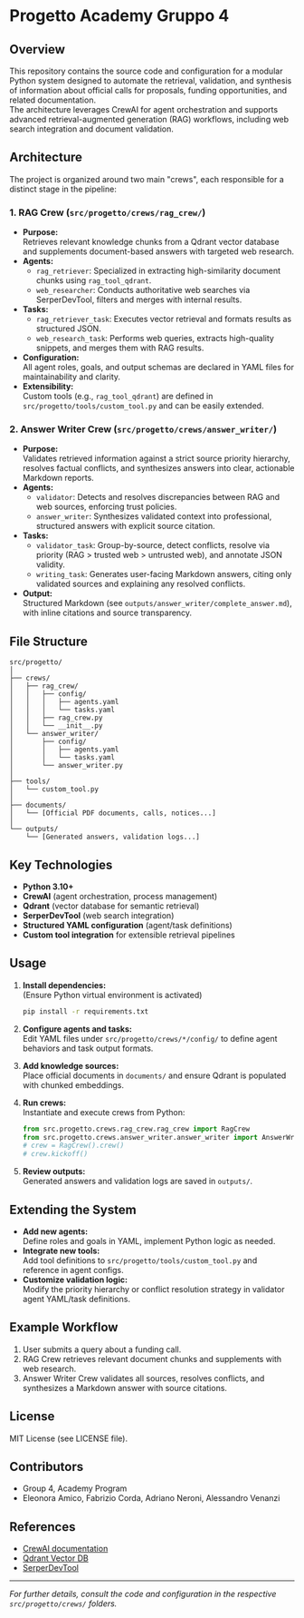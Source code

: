 # Progetto Academy Gruppo 4

## Overview

This repository contains the source code and configuration for a modular Python system designed to automate the retrieval, validation, and synthesis of information about official calls for proposals, funding opportunities, and related documentation.  
The architecture leverages CrewAI for agent orchestration and supports advanced retrieval-augmented generation (RAG) workflows, including web search integration and document validation.

## Architecture

The project is organized around two main "crews", each responsible for a distinct stage in the pipeline:

### 1. RAG Crew (`src/progetto/crews/rag_crew/`)

- **Purpose:**  
  Retrieves relevant knowledge chunks from a Qdrant vector database and supplements document-based answers with targeted web research.
- **Agents:**  
  - `rag_retriever`: Specialized in extracting high-similarity document chunks using `rag_tool_qdrant`.
  - `web_researcher`: Conducts authoritative web searches via SerperDevTool, filters and merges with internal results.
- **Tasks:**  
  - `rag_retriever_task`: Executes vector retrieval and formats results as structured JSON.
  - `web_research_task`: Performs web queries, extracts high-quality snippets, and merges them with RAG results.
- **Configuration:**  
  All agent roles, goals, and output schemas are declared in YAML files for maintainability and clarity.
- **Extensibility:**  
  Custom tools (e.g., `rag_tool_qdrant`) are defined in `src/progetto/tools/custom_tool.py` and can be easily extended.

### 2. Answer Writer Crew (`src/progetto/crews/answer_writer/`)

- **Purpose:**  
  Validates retrieved information against a strict source priority hierarchy, resolves factual conflicts, and synthesizes answers into clear, actionable Markdown reports.
- **Agents:**  
  - `validator`: Detects and resolves discrepancies between RAG and web sources, enforcing trust policies.
  - `answer_writer`: Synthesizes validated context into professional, structured answers with explicit source citation.
- **Tasks:**  
  - `validator_task`: Group-by-source, detect conflicts, resolve via priority (RAG > trusted web > untrusted web), and annotate JSON validity.
  - `writing_task`: Generates user-facing Markdown answers, citing only validated sources and explaining any resolved conflicts.
- **Output:**  
  Structured Markdown (see `outputs/answer_writer/complete_answer.md`), with inline citations and source transparency.

## File Structure

```
src/progetto/
│
├── crews/
│   ├── rag_crew/
│   │   ├── config/
│   │   │   ├── agents.yaml
│   │   │   └── tasks.yaml
│   │   ├── rag_crew.py
│   │   └── __init__.py
│   └── answer_writer/
│       ├── config/
│       │   ├── agents.yaml
│       │   └── tasks.yaml
│       └── answer_writer.py
│
├── tools/
│   └── custom_tool.py
│
├── documents/
│   └── [Official PDF documents, calls, notices...]
│
└── outputs/
    └── [Generated answers, validation logs...]
```

## Key Technologies

- **Python 3.10+**
- **CrewAI** (agent orchestration, process management)
- **Qdrant** (vector database for semantic retrieval)
- **SerperDevTool** (web search integration)
- **Structured YAML configuration** (agent/task definitions)
- **Custom tool integration** for extensible retrieval pipelines

## Usage

1. **Install dependencies:**  
   (Ensure Python virtual environment is activated)
   ```bash
   pip install -r requirements.txt
   ```

2. **Configure agents and tasks:**  
   Edit YAML files under `src/progetto/crews/*/config/` to define agent behaviors and task output formats.

3. **Add knowledge sources:**  
   Place official documents in `documents/` and ensure Qdrant is populated with chunked embeddings.

4. **Run crews:**  
   Instantiate and execute crews from Python:
   ```python
   from src.progetto.crews.rag_crew.rag_crew import RagCrew
   from src.progetto.crews.answer_writer.answer_writer import AnswerWriter
   # crew = RagCrew().crew()
   # crew.kickoff()
   ```

5. **Review outputs:**  
   Generated answers and validation logs are saved in `outputs/`.

## Extending the System

- **Add new agents:**  
  Define roles and goals in YAML, implement Python logic as needed.
- **Integrate new tools:**  
  Add tool definitions to `src/progetto/tools/custom_tool.py` and reference in agent configs.
- **Customize validation logic:**  
  Modify the priority hierarchy or conflict resolution strategy in validator agent YAML/task definitions.

## Example Workflow

1. User submits a query about a funding call.
2. RAG Crew retrieves relevant document chunks and supplements with web research.
3. Answer Writer Crew validates all sources, resolves conflicts, and synthesizes a Markdown answer with source citations.

## License

MIT License (see LICENSE file).

## Contributors

- Group 4, Academy Program
- Eleonora Amico, Fabrizio Corda, Adriano Neroni, Alessandro Venanzi 

## References

- [CrewAI documentation](https://docs.crewai.com/)
- [Qdrant Vector DB](https://qdrant.tech/)
- [SerperDevTool](https://serper.dev/)

---

*For further details, consult the code and configuration in the respective `src/progetto/crews/` folders.*
